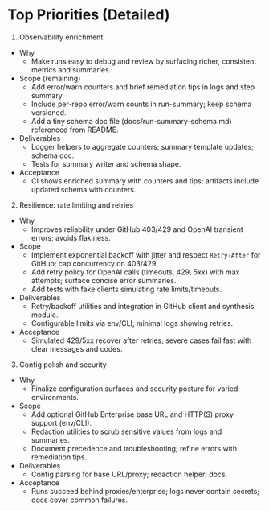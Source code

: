 # Top Priorities (Detailed)

1) Observability enrichment
- Why
  - Make runs easy to debug and review by surfacing richer, consistent metrics and summaries.
- Scope (remaining)
  - Add error/warn counters and brief remediation tips in logs and step summary.
  - Include per-repo error/warn counts in run-summary; keep schema versioned.
  - Add a tiny schema doc file (docs/run-summary-schema.md) referenced from README.
- Deliverables
  - Logger helpers to aggregate counters; summary template updates; schema doc.
  - Tests for summary writer and schema shape.
- Acceptance
  - CI shows enriched summary with counters and tips; artifacts include updated schema with counters.

2) Resilience: rate limiting and retries
- Why
  - Improves reliability under GitHub 403/429 and OpenAI transient errors; avoids flakiness.
- Scope
  - Implement exponential backoff with jitter and respect `Retry-After` for GitHub; cap concurrency on 403/429.
  - Add retry policy for OpenAI calls (timeouts, 429, 5xx) with max attempts; surface concise error summaries.
  - Add tests with fake clients simulating rate limits/timeouts.
- Deliverables
  - Retry/backoff utilities and integration in GitHub client and synthesis module.
  - Configurable limits via env/CLI; minimal logs showing retries.
- Acceptance
  - Simulated 429/5xx recover after retries; severe cases fail fast with clear messages and codes.

3) Config polish and security
- Why
  - Finalize configuration surfaces and security posture for varied environments.
- Scope
  - Add optional GitHub Enterprise base URL and HTTP(S) proxy support (env/CLI).
  - Redaction utilities to scrub sensitive values from logs and summaries.
  - Document precedence and troubleshooting; refine errors with remediation tips.
- Deliverables
  - Config parsing for base URL/proxy; redaction helper; docs.
- Acceptance
  - Runs succeed behind proxies/enterprise; logs never contain secrets; docs cover common failures.
